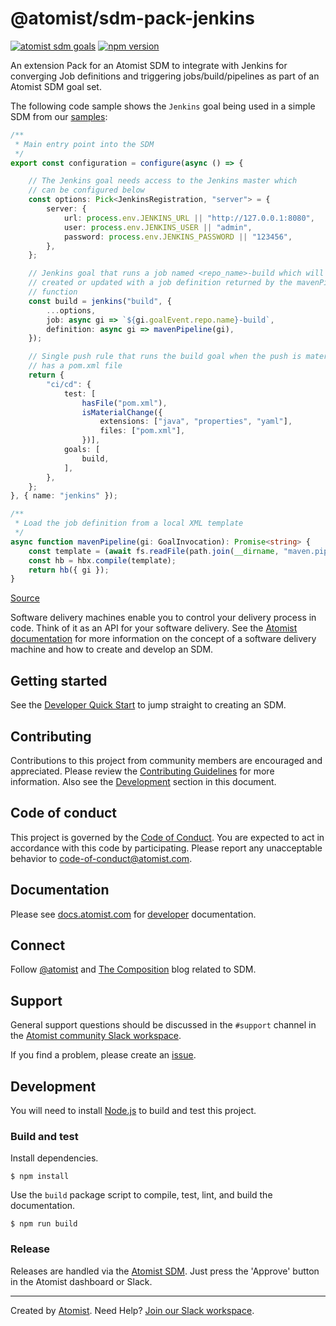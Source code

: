 # @atomist/sdm-pack-jenkins

[![atomist sdm goals](https://badge.atomist.com/T29E48P34/atomist/sdm-pack-jenkins/2d680bec-366f-4818-a427-cc8b62280097)](https://app.atomist.com/workspace/T29E48P34)
[![npm version](https://img.shields.io/npm/v/@atomist/sdm-pack-jenkins.svg)](https://www.npmjs.com/package/@atomist/sdm-pack-jenkins)

An extension Pack for an Atomist SDM to integrate with Jenkins for 
converging Job definitions and triggering jobs/build/pipelines as part
of an Atomist SDM goal set.

The following code sample shows the `Jenkins` goal being used in a simple 
SDM from our [samples](https://github.com/atomist/samples/blob/master/lib/sdm/jenkinsJob.ts):

<!-- atomist:code-snippet:start=lib/sdm/jenkinsJob.ts#sdm -->
```typescript
/**
 * Main entry point into the SDM
 */
export const configuration = configure(async () => {

    // The Jenkins goal needs access to the Jenkins master which
    // can be configured below
    const options: Pick<JenkinsRegistration, "server"> = {
        server: {
            url: process.env.JENKINS_URL || "http://127.0.0.1:8080",
            user: process.env.JENKINS_USER || "admin",
            password: process.env.JENKINS_PASSWORD || "123456",
        },
    };

    // Jenkins goal that runs a job named <repo_name>-build which will be
    // created or updated with a job definition returned by the mavenPipeline
    // function
    const build = jenkins("build", {
        ...options,
        job: async gi => `${gi.goalEvent.repo.name}-build`,
        definition: async gi => mavenPipeline(gi),
    });

    // Single push rule that runs the build goal when the push is material and the project
    // has a pom.xml file
    return {
        "ci/cd": {
            test: [
                hasFile("pom.xml"),
                isMaterialChange({
                    extensions: ["java", "properties", "yaml"],
                    files: ["pom.xml"],
                })],
            goals: [
                build,
            ],
        },
    };
}, { name: "jenkins" });

/**
 * Load the job definition from a local XML template
 */
async function mavenPipeline(gi: GoalInvocation): Promise<string> {
    const template = (await fs.readFile(path.join(__dirname, "maven.pipeline.xml"))).toString();
    const hb = hbx.compile(template);
    return hb({ gi });
}
```
<!-- atomist:docs-sdm:codeSnippetInline: Snippet 'sdm' found in https://raw.githubusercontent.com/atomist/samples/master/lib/sdm/jenkinsJob.ts -->
<div class="sample-code"><a href="https://github.com/atomist/samples/tree/master/lib/sdm/jenkinsJob.ts#L45-L93" target="_blank">Source</a></div>
<!-- atomist:code-snippet:end -->

Software delivery machines enable you to control your delivery process
in code.  Think of it as an API for your software delivery.  See the
[Atomist documentation][atomist-doc] for more information on the
concept of a software delivery machine and how to create and develop
an SDM.

[atomist-doc]: https://docs.atomist.com/ (Atomist Documentation)

## Getting started

See the [Developer Quick Start][atomist-quick] to jump straight to
creating an SDM.

[atomist-quick]: https://docs.atomist.com/quick-start/ (Atomist - Developer Quick Start)

## Contributing

Contributions to this project from community members are encouraged
and appreciated. Please review the [Contributing
Guidelines](CONTRIBUTING.md) for more information. Also see the
[Development](#development) section in this document.

## Code of conduct

This project is governed by the [Code of
Conduct](CODE_OF_CONDUCT.md). You are expected to act in accordance
with this code by participating. Please report any unacceptable
behavior to code-of-conduct@atomist.com.

## Documentation

Please see [docs.atomist.com][atomist-doc] for
[developer][atomist-doc-sdm] documentation.

[atomist-doc-sdm]: https://docs.atomist.com/developer/sdm/ (Atomist Documentation - SDM Developer)

## Connect

Follow [@atomist][atomist-twitter] and [The Composition][atomist-blog]
blog related to SDM.

[atomist-twitter]: https://twitter.com/atomist (Atomist on Twitter)
[atomist-blog]: https://the-composition.com/ (The Composition - The Official Atomist Blog)

## Support

General support questions should be discussed in the `#support`
channel in the [Atomist community Slack workspace][slack].

If you find a problem, please create an [issue][].

[issue]: https://github.com/atomist-seeds/sdm-pack/issues

## Development

You will need to install [Node.js][node] to build and test this
project.

[node]: https://nodejs.org/ (Node.js)

### Build and test

Install dependencies.

```
$ npm install
```

Use the `build` package script to compile, test, lint, and build the
documentation.

```
$ npm run build
```

### Release

Releases are handled via the [Atomist SDM][atomist-sdm].  Just press
the 'Approve' button in the Atomist dashboard or Slack.

[atomist-sdm]: https://github.com/atomist/atomist-sdm (Atomist Software Delivery Machine)

---

Created by [Atomist][atomist].
Need Help?  [Join our Slack workspace][slack].

[atomist]: https://atomist.com/ (Atomist - How Teams Deliver Software)
[slack]: https://join.atomist.com/ (Atomist Community Slack)
